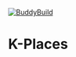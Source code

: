 [![BuddyBuild](https://dashboard.buddybuild.com/api/statusImage?appID=59da4469df6fb700013550f4&branch=develop&build=latest)](https://dashboard.buddybuild.com/apps/59da4469df6fb700013550f4/build/latest?branch=develop)

# K-Places
